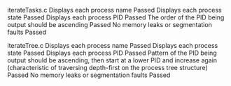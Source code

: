 iterateTasks.c
Displays each process name
Passed
Displays each process state
Passed
Displays each process PID
Passed
The order of the PID being output should be ascending
Passed
No memory leaks or segmentation faults
Passed

iterateTree.c
Displays each process name
Passed
Displays each process state
Passed
Displays each process PID
Passed
Pattern of the PID being output should be ascending, then start at a lower PID and increase again (characteristic of traversing depth-first on the process tree structure)
Passed
No memory leaks or segmentation faults
Passed
